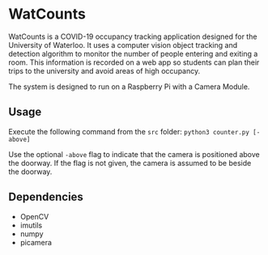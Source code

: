 # WatCounts
WatCounts is a COVID-19 occupancy tracking application designed for the University of Waterloo. It uses a computer vision object tracking and detection algorithm to monitor the number of people entering and exiting a room. This information is recorded on a web app so students can plan their trips to the university and avoid areas of high occupancy.

The system is designed to run on a Raspberry Pi with a Camera Module.

## Usage
Execute the following command from the `src` folder: `python3 counter.py [-above]`

Use the optional `-above` flag to indicate that the camera is positioned above the doorway. If the flag is not given, the camera is assumed to be beside the doorway.

## Dependencies
- OpenCV
- imutils
- numpy
- picamera
